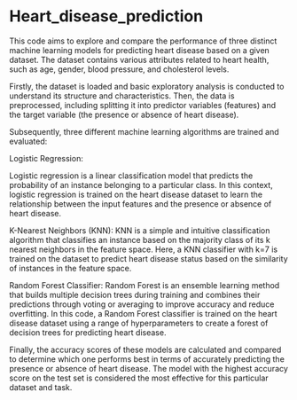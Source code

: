 # Heart_disease_prediction
This code aims to explore and compare the performance of three distinct machine learning models for predicting heart disease based on a given dataset. The dataset contains various attributes related to heart health, such as age, gender, blood pressure, and cholesterol levels.

Firstly, the dataset is loaded and basic exploratory analysis is conducted to understand its structure and characteristics. Then, the data is preprocessed, including splitting it into predictor variables (features) and the target variable (the presence or absence of heart disease).

Subsequently, three different machine learning algorithms are trained and evaluated:

Logistic Regression:

Logistic regression is a linear classification model that predicts the probability of an instance belonging to a particular class.
In this context, logistic regression is trained on the heart disease dataset to learn the relationship between the input features and the presence or absence of heart disease.

K-Nearest Neighbors (KNN):
KNN is a simple and intuitive classification algorithm that classifies an instance based on the majority class of its k nearest neighbors in the feature space.
Here, a KNN classifier with k=7 is trained on the dataset to predict heart disease status based on the similarity of instances in the feature space.

Random Forest Classifier:
Random Forest is an ensemble learning method that builds multiple decision trees during training and combines their predictions through voting or averaging to improve accuracy and reduce overfitting.
In this code, a Random Forest classifier is trained on the heart disease dataset using a range of hyperparameters to create a forest of decision trees for predicting heart disease.

Finally, the accuracy scores of these models are calculated and compared to determine which one performs best in terms of accurately predicting the presence or absence of heart disease. The model with the highest accuracy score on the test set is considered the most effective for this particular dataset and task.
